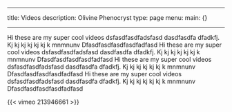  ---
title: Videos
description: Olivine Phenocryst 
type: page
menu:
  main: {}

---
Hi these are my super cool videos dsfasdfasdfadsfasd dasdfasdfa dfadkfj. Kj kj kj kj kj kj k mnmnunv
Dfasdfasdfasdfasdfadfasd Hi these are my super cool videos dsfasdfasdfadsfasd dasdfasdfa dfadkfj. Kj kj kj kj kj kj k mnmnunv
Dfasdfasdfasdfasdfadfasd Hi these are my super cool videos dsfasdfasdfadsfasd dasdfasdfa dfadkfj. Kj kj kj kj kj kj k mnmnunv
Dfasdfasdfasdfasdfadfasd Hi these are my super cool videos dsfasdfasdfadsfasd dasdfasdfa dfadkfj. Kj kj kj kj kj kj k mnmnunv
Dfasdfasdfasdfasdfadfasd 

{{< vimeo 213946661 >}}


